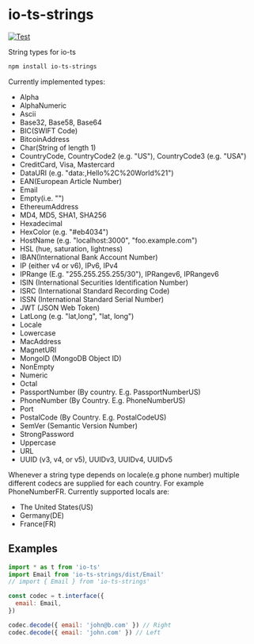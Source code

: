 # io-ts-strings

[![Test](https://github.com/jessekelly881/io-ts-strings/actions/workflows/build.yml/badge.svg)](https://github.com/jessekelly881/io-ts-strings/actions/workflows/build.yml)

String types for io-ts

```bash
npm install io-ts-strings
```

Currently implemented types:

- Alpha
- AlphaNumeric
- Ascii
- Base32, Base58, Base64
- BIC(SWIFT Code)
- BitcoinAddress
- Char(String of length 1)
- CountryCode, CountryCode2 (e.g. "US"), CountryCode3 (e.g. "USA")
- CreditCard, Visa, Mastercard
- DataURI (e.g. "data:,Hello%2C%20World%21")
- EAN(European Article Number)
- Email
- Empty(i.e. "")
- EthereumAddress
- MD4, MD5, SHA1, SHA256
- Hexadecimal
- HexColor (e.g. "#eb4034")
- HostName (e.g. "localhost:3000", "foo.example.com")
- HSL (hue, saturation, lightness)
- IBAN(International Bank Account Number)
- IP (either v4 or v6), IPv6, IPv4
- IPRange (E.g. "255.255.255.255/30"), IPRangev6, IPRangev6
- ISIN (International Securities Identification Number)
- ISRC (International Standard Recording Code)
- ISSN (International Standard Serial Number)
- JWT (JSON Web Token)
- LatLong (e.g. "lat,long", "lat, long")
- Locale
- Lowercase
- MacAddress
- MagnetURI
- MongoID (MongoDB Object ID)
- NonEmpty
- Numeric
- Octal
- PassportNumber (By country. E.g. PassportNumberUS)
- PhoneNumber (By Country. E.g. PhoneNumberUS)
- Port
- PostalCode (By Country. E.g. PostalCodeUS)
- SemVer (Semantic Version Number)
- StrongPassword
- Uppercase
- URL
- UUID (v3, v4, or v5), UUIDv3, UUIDv4, UUIDv5

Whenever a string type depends on locale(e.g phone number) multiple different codecs are supplied for each country. For example PhoneNumberFR. Currently supported locals are:

- The United States(US)
- Germany(DE)
- France(FR)

## Examples

```js
import * as t from 'io-ts'
import Email from 'io-ts-strings/dist/Email'
// import { Email } from 'io-ts-strings'

const codec = t.interface({
  email: Email,
})

codec.decode({ email: 'john@b.com' }) // Right
codec.decode({ email: 'john.com' }) // Left
```
